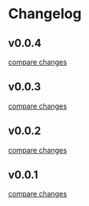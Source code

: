 # Changelog


## v0.0.4

[compare changes](https://github.com/meitrix8208/re-kit/compare/v0.0.3...v0.0.4)

## v0.0.3

[compare changes](https://github.com/meitrix8208/re-kit/compare/v0.0.2...v0.0.3)

## v0.0.2

[compare changes](https://github.com/meitrix8208/re-kit/compare/v0.0.1...v0.0.2)

## v0.0.1

[compare changes](https://github.com/meitrix8208/re-kit/compare/v0.0.0...v0.0.1)

